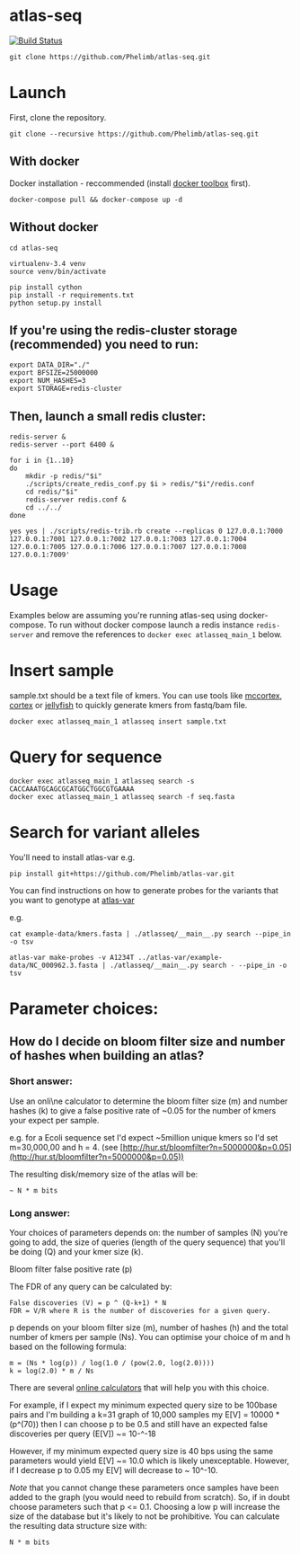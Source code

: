 # atlas-seq
[![Build Status](https://travis-ci.org/Phelimb/atlas-seq.svg)](https://travis-ci.org/Phelimb/atlas-seq)

	git clone https://github.com/Phelimb/atlas-seq.git

# Launch

First, clone the repository. 

	git clone --recursive https://github.com/Phelimb/atlas-seq.git
	
## With docker

Docker installation -  reccommended (install [docker toolbox](https://www.docker.com/products/docker-toolbox) first). 

	docker-compose pull && docker-compose up -d


## Without docker


	cd atlas-seq

	virtualenv-3.4 venv
	source venv/bin/activate

	pip install cython
	pip install -r requirements.txt
	python setup.py install

## If you're using the redis-cluster storage (recommended) you need to run:

	export DATA_DIR="./"
	export BFSIZE=25000000
	export NUM_HASHES=3
	export STORAGE=redis-cluster

## Then, launch a small redis cluster:

	redis-server &
	redis-server --port 6400 &

	for i in {1..10}
	do
		mkdir -p redis/"$i"
		./scripts/create_redis_conf.py $i > redis/"$i"/redis.conf
		cd redis/"$i" 
		redis-server redis.conf &
		cd ../../
	done

	yes yes | ./scripts/redis-trib.rb create --replicas 0 127.0.0.1:7000 127.0.0.1:7001 127.0.0.1:7002 127.0.0.1:7003 127.0.0.1:7004 127.0.0.1:7005 127.0.0.1:7006 127.0.0.1:7007 127.0.0.1:7008 127.0.0.1:7009'

# Usage

Examples below are assuming you're running atlas-seq using docker-compose. To run without docker compose launch a redis instance `redis-server` and remove the references to `docker exec atlasseq_main_1` below. 

# Insert sample

sample.txt should be a text file of kmers. You can use tools like [mccortex](https://github.com/mcveanlab/mccortex), [cortex](https://github.com/iqbal-lab/cortex) or [jellyfish](https://github.com/gmarcais/Jellyfish) to quickly generate kmers from fastq/bam file. 

	docker exec atlasseq_main_1 atlasseq insert sample.txt

# Query for sequence

	docker exec atlasseq_main_1 atlasseq search -s CACCAAATGCAGCGCATGGCTGGCGTGAAAA
	docker exec atlasseq_main_1 atlasseq search -f seq.fasta

# Search for variant alleles

You'll need to install atlas-var e.g.

	pip install git+https://github.com/Phelimb/atlas-var.git

You can find instructions on how to generate probes for the variants that you want to genotype at [atlas-var](https://github.com/Phelimb/atlas-var.git)

e.g.
	
	cat example-data/kmers.fasta | ./atlasseq/__main__.py search --pipe_in -o tsv

	atlas-var make-probes -v A1234T ../atlas-var/example-data/NC_000962.3.fasta | ./atlasseq/__main__.py search - --pipe_in -o tsv


# Parameter choices:


## How do I decide on bloom filter size and number of hashes when building an atlas? 

### Short answer:

Use an onli\ne calculator to determine the bloom filter size (m) and number hashes (k) to give a false positive rate of ~0.05 for the number of kmers your expect per sample. 

e.g. for a Ecoli sequence set I'd expect ~5million unique kmers so I'd set m=30,000,00 and h = 4. (see [http://hur.st/bloomfilter?n=5000000&p=0.05](http://hur.st/bloomfilter?n=5000000&p=0.05))

The resulting disk/memory size of the atlas will be:

	~ N * m bits 
	
### Long answer: 

Your choices of parameters depends on: the number of samples (N) you're going to add,  the size of queries (length of the query sequence) that you'll be doing (Q) and your kmer size (k). 

Bloom filter false positive rate (p)


The FDR of any query can be calculated by:

	False discoveries (V) = p ^ (Q-k+1) * N
	FDR = V/R where R is the number of discoveries for a given query. 

p depends on your bloom filter size (m), number of hashes (h) and the total number of kmers per sample (Ns). You can optimise your choice of m and h based on the following formula:

	m = (Ns * log(p)) / log(1.0 / (pow(2.0, log(2.0))))
	k = log(2.0) * m / Ns

There are several [online calculators](http://hur.st/bloomfilter?n=5000000&p=0.5) that will help you with this choice. 

For example, if I expect my minimum expected query size to be 100base pairs and I'm building a k=31 graph of 10,000 samples my E[V] = 10000 * (p^(70)) then I can choose p to be 0.5 and still have an expected false discoveries per query (E[V]) ~= 10-^-18

However, if my minimum expected query size is 40 bps using the same parameters would yield E[V] ~= 10.0 which is likely unexceptable. However, if I decrease p to 0.05 my E[V] will decrease to ~ 10^-10. 

*Note* that you cannot change these parameters once samples have been added to the graph (you would need to rebuild from scratch). So, if in doubt choose parameters such that p <= 0.1. Choosing a low p will increase the size of the database but it's likely to not be prohibitive. You can calculate the resulting data structure size with:
	
	N * m bits 



